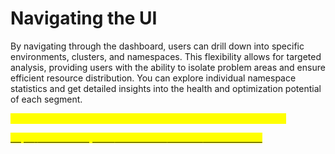 # Navigating the UI

By navigating through the dashboard, users can drill down into specific environments, clusters, and namespaces. This flexibility allows for targeted analysis, providing users with the ability to isolate problem areas and ensure efficient resource distribution. You can explore individual namespace statistics and get detailed insights into the health and optimization potential of each segment.

<mark style="color:yellow;">Joanne's video and content around UI elements would fit well here</mark>

[<mark style="color:yellow;">https://www.densify.com/docs-kubex/Content/Welcome.htm</mark>](https://www.densify.com/docs-kubex/Content/Welcome.htm)
